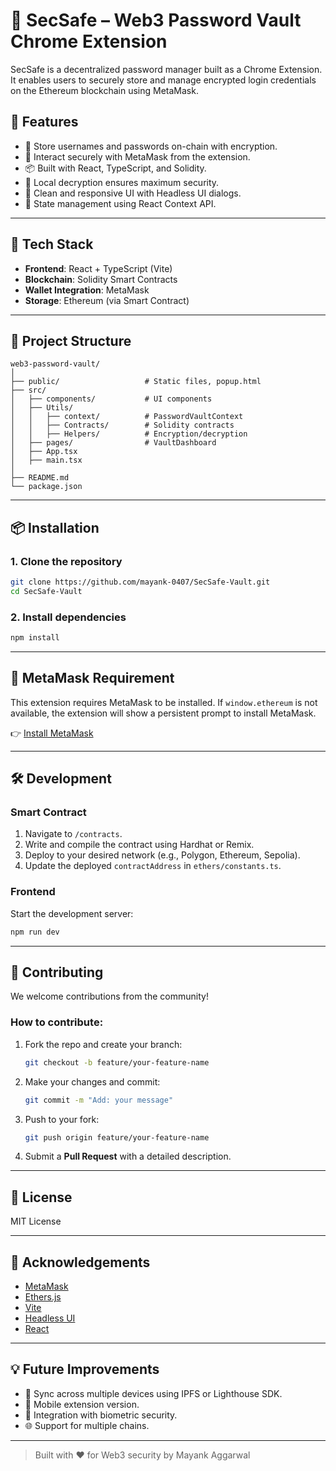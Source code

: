 # 🔐 SecSafe – Web3 Password Vault Chrome Extension

SecSafe is a decentralized password manager built as a Chrome Extension. It enables users to securely store and manage encrypted login credentials on the Ethereum blockchain using MetaMask.

## 🚀 Features

- 🔐 Store usernames and passwords on-chain with encryption.
- 🔑 Interact securely with MetaMask from the extension.
- 📦 Built with React, TypeScript, and Solidity.
- 💾 Local decryption ensures maximum security.
- 📎 Clean and responsive UI with Headless UI dialogs.
- 🔁 State management using React Context API.

---

## 🧠 Tech Stack

- **Frontend**: React + TypeScript (Vite)
- **Blockchain**: Solidity Smart Contracts
- **Wallet Integration**: MetaMask
- **Storage**: Ethereum (via Smart Contract)

---

## 🧱 Project Structure

```
web3-password-vault/
│
├── public/                   # Static files, popup.html
├── src/
│   ├── components/           # UI components
│   ├── Utils/
│   │   ├── context/          # PasswordVaultContext
│   │   ├── Contracts/        # Solidity contracts
│   │   ├── Helpers/          # Encryption/decryption
│   ├── pages/                # VaultDashboard
│   ├── App.tsx
│   ├── main.tsx
│
├── README.md
└── package.json
```

---

## 📦 Installation

### 1. Clone the repository

```bash
git clone https://github.com/mayank-0407/SecSafe-Vault.git
cd SecSafe-Vault
```

### 2. Install dependencies

```bash
npm install
```

---

## 🔐 MetaMask Requirement

This extension requires MetaMask to be installed. If `window.ethereum` is not available, the extension will show a persistent prompt to install MetaMask.

👉 [Install MetaMask](https://chromewebstore.google.com/detail/metamask/nkbihfbeogaeaoehlefnkodbefgpgknn?hl=en)

---

## 🛠️ Development

### Smart Contract

1. Navigate to `/contracts`.
2. Write and compile the contract using Hardhat or Remix.
3. Deploy to your desired network (e.g., Polygon, Ethereum, Sepolia).
4. Update the deployed `contractAddress` in `ethers/constants.ts`.

### Frontend

Start the development server:

```bash
npm run dev
```

---

## 🤝 Contributing

We welcome contributions from the community!

### How to contribute:

1. Fork the repo and create your branch:
   ```bash
   git checkout -b feature/your-feature-name
   ```
2. Make your changes and commit:
   ```bash
   git commit -m "Add: your message"
   ```
3. Push to your fork:
   ```bash
   git push origin feature/your-feature-name
   ```
4. Submit a **Pull Request** with a detailed description.

---

## 📄 License

MIT License

---

## 🙌 Acknowledgements

- [MetaMask](https://metamask.io)
- [Ethers.js](https://docs.ethers.org/)
- [Vite](https://vitejs.dev)
- [Headless UI](https://headlessui.com/)
- [React](https://react.dev)

---

## 💡 Future Improvements

- 🔄 Sync across multiple devices using IPFS or Lighthouse SDK.
- 📱 Mobile extension version.
- 🧠 Integration with biometric security.
- 🌐 Support for multiple chains.

---

> Built with ❤️ for Web3 security by Mayank Aggarwal